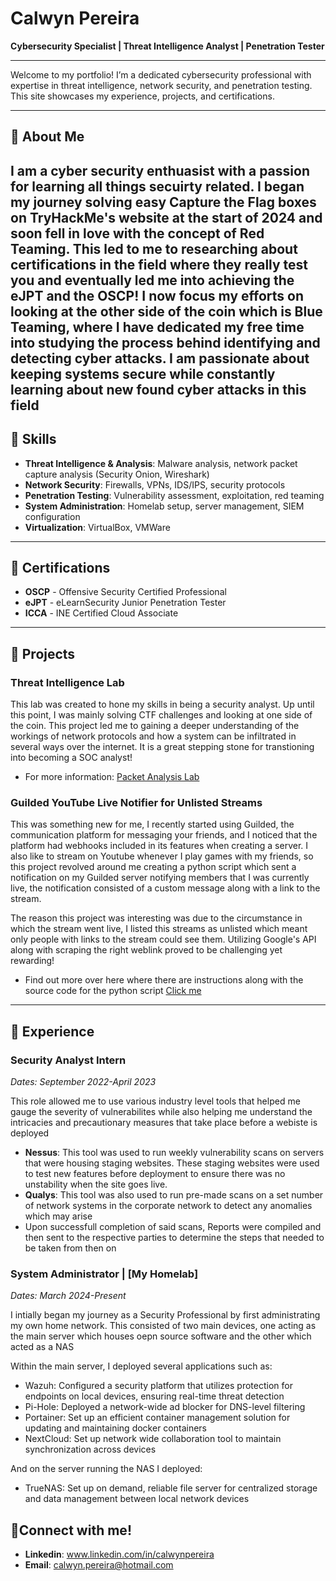 # Calwyn Pereira

**Cybersecurity Specialist | Threat Intelligence Analyst | Penetration Tester**

---

Welcome to my portfolio! I’m a dedicated cybersecurity professional with expertise in threat intelligence, network security, and penetration testing. This site showcases my experience, projects, and certifications.

---

## 🔹 About Me

I am a cyber security enthuasist with a passion for learning all things secuirty related. I began my journey solving easy Capture the Flag boxes on TryHackMe's website at the start of 2024 and soon fell in love with the concept of Red Teaming. This led to me to researching about certifications in the field where they really test you and eventually led me into achieving the eJPT and the OSCP! I now focus my efforts on looking at the other side of the coin which is Blue Teaming, where I have dedicated my free time into studying the process behind identifying and detecting cyber attacks. I am passionate about keeping systems secure while constantly learning about new found cyber attacks in this field
---

## 🔹 Skills

- **Threat Intelligence & Analysis**: Malware analysis, network packet capture analysis (Security Onion, Wireshark)
- **Network Security**: Firewalls, VPNs, IDS/IPS, security protocols
- **Penetration Testing**: Vulnerability assessment, exploitation, red teaming
- **System Administration**: Homelab setup, server management, SIEM configuration
- **Virtualization**: VirtualBox, VMWare

---

## 🔹 Certifications

- **OSCP** - Offensive Security Certified Professional
- **eJPT** - eLearnSecurity Junior Penetration Tester
- **ICCA** - INE Certified Cloud Associate

---

## 🔹 Projects

### Threat Intelligence Lab
This lab was created to hone my skills in being a security analyst. Up until this point, I was mainly solving CTF challenges and looking at one side of the coin. This project led me to gaining a deeper understanding of the workings of  network protocols and how a system can be infiltrated in several ways over the internet. It is a great stepping stone for transtioning into becoming a SOC analyst!
- For more information: [Packet Analysis Lab](https://github.com/Calwy/Packet-Analysis-Lab)

### Guilded YouTube Live Notifier for Unlisted Streams
This was something new for me, I recently started using Guilded, the communication platform for messaging your friends, and I noticed that the platform had webhooks included in its features when creating a server. I also like to stream on Youtube whenever I play games with my friends, so this project revolved around me creating a python script which sent a notification  on my Guilded server notifying members that I was currently live, the notification consisted of a custom message along with a link to the stream. 

The reason this project was interesting was due to the circumstance in which the stream went live, I listed this streams as unlisted which meant only people with links to the stream could see them. Utilizing Google's API along with scraping the right weblink proved to be challenging yet rewarding!

- Find out more over here where there are instructions along with the source code for the python script [Click me](https://github.com/Calwy/unlisted-stream-sender)

---

## 🔹 Experience

### Security Analyst Intern
*Dates: September 2022-April 2023*

This role allowed me to use various industry level tools that helped me gauge the severity of vulnerabilites while also helping me understand the intricacies and precautionary measures that take place before a webiste is deployed
- **Nessus**: This tool was used to run weekly vulnerability scans on servers that were housing staging websites. These staging websites were used to test new features before deployment to ensure there was no unstability when the site goes live.
-  **Qualys**: This tool was also used to run pre-made scans on a set number of network systems in the corporate network to detect any anomalies which may arise
-  Upon successfull completion of said scans, Reports were compiled and then sent to the respective parties to determine the steps that needed to be taken from then on

### System Administrator | [My Homelab]
*Dates: March 2024-Present*

I intially began my journey as a Security Professional by first administrating my own home network. This consisted of two main devices, one acting as the main server which houses oepn source software and the other which acted as a NAS

Within the main server, I deployed several applications such as:

-  Wazuh: Configured a security platform that utilizes protection for endpoints on local devices, ensuring real-time threat detection 
- Pi-Hole: Deployed a network-wide ad blocker for DNS-level filtering  
-  Portainer: Set up an efficient container management solution for updating and maintaining docker containers 
-  NextCloud: Set up network wide collaboration tool to maintain synchronization across devices 

And on the server running the NAS I deployed:
- TrueNAS: Set up on demand, reliable file server for centralized storage and data management between local network devices


## 🔹Connect with me!
- **Linkedin**: www.linkedin.com/in/calwynpereira
- **Email**: calwyn.pereira@hotmail.com

